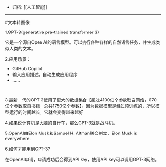 - 归档: [[人工智能]]
---

#文本转图像 

1.GPT-3(generative pre-trained transformer 3)

它是一个源自Open AI的语言模型。可以执行各种各样的自然语言任务，并生成类似人类的文本。

2.应用场景：

+ GitHub Copilot
+ 输入应用描述，自动生成应用程序
+ ......

<br/>

3.最新一代的GPT-3使用了更大的数据集合【超过4100亿个参数取自网络，670亿个参数取自书籍，总共1750亿个参数】。因为数据模型是经过预训练的，所以模型运行的时间越长，它就会变得越来越好

4.如果说计算机是大脑的自行车，那么GPT-3就是战斗机。

5.OpenAI由Elon Musk和Samuel H. Altman联合创立，Elon Musk is everywhere.

6.如何才能用到GPT-3?

在OpenAI申请，申请成功后会得到API key，使用API key可以调用GPT-3网络。